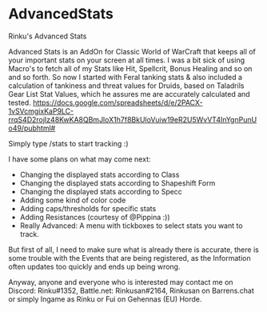 # AdvancedStats
Rinku's Advanced Stats

Advanced Stats is an AddOn for Classic World of WarCraft that keeps all of your important stats on your screen at all times.
I was a bit sick of using Macro's to fetch all of my Stats like Hit, Spellcrit, Bonus Healing and so on and so forth.
So now I started with Feral tanking stats & also included a calculation of tankiness and threat values for Druids, based on Taladrils Gear List Stat Values, which he assures me are accurately calculated and tested. https://docs.google.com/spreadsheets/d/e/2PACX-1vSVcmgixKaP9LC-rrqS4D2rojIz48KwKA8QBmJloX1h7f8BkUloVuiw19eR2U5WvVT4InYgnPunUo49/pubhtml#

Simply type /stats to start tracking :)

I have some plans on what may come next:
* Changing the displayed stats according to Class
* Changing the displayed stats according to Shapeshift Form
* Changing the displayed stats according to Specc
* Adding some kind of color code
* Adding caps/thresholds for specific stats
* Adding Resistances (courtesy of @Pippina :))
* Really Advanced: A menu with tickboxes to select stats you want to track.

But first of all, I need to make sure what is already there is accurate, there is some trouble with the Events that are being registered, as the Information often updates too quickly and ends up being wrong.

Anyway, anyone and everyone who is interested may contact me on Discord: Rinku#1352, Battle.net: Rinkusan#2164, Rinkusan on Barrens.chat or simply Ingame as Rinku or Fui on Gehennas (EU) Horde.
